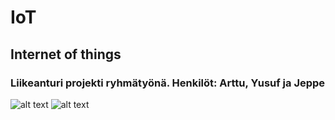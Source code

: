 # IoT
## Internet of things
### Liikeanturi projekti ryhmätyönä. Henkilöt: Arttu, Yusuf ja Jeppe
![alt text](https://github.com/ArttuNieminen/IoT/blob/main/Nimet%C3%B6n%20kaavio.drawio.png)
![alt text](https://github.com/ArttuNieminen/IoT/blob/main/LiikeKaavio.drawio.png)



